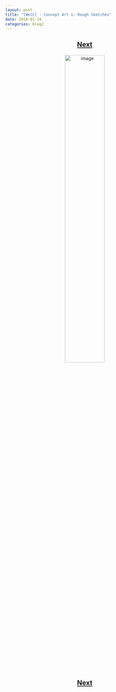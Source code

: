 ```yaml
---
layout: post
title: "[WotC] - Concept Art 1: Rough Sketches"
date: 2018-01-19
categories: blog2
---
```


<h2>
  <p style="text-align:center;">
    <a href="/wingsofthechorus/archive/2018/01/19/conceptart2">Next</a>
  </p>
</h2>

<p style="text-align:center;">
  <img src="/wingsofthechorus/images/conceptart/ca1.png" width="50%" alt="image"/>
</p>

<h2>
  <p style="text-align:center;">
    <a href="/wingsofthechorus/archive/2018/01/19/conceptart2">Next</a>
  </p>
</h2>
